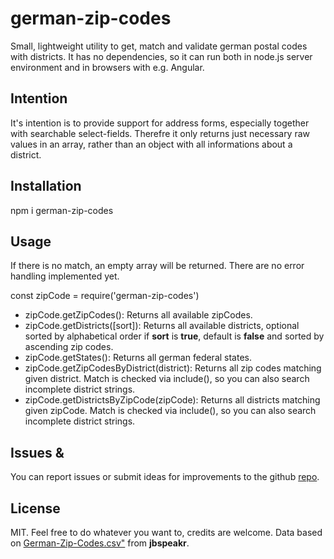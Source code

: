 # german-zip-codes
Small, lightweight utility to get, match and validate german postal codes with districts.
It has no dependencies, so it can run both in node.js server environment and in browsers with e.g. Angular.

## Intention
It's intention is to provide support for address forms, especially together with searchable select-fields. Therefre it only returns just necessary raw values in an array, rather than an object with all informations about a district.

## Installation
npm i german-zip-codes

## Usage
If there is no match, an empty array will be returned.
There are no error handling implemented yet.

const zipCode = require('german-zip-codes')

* zipCode.getZipCodes(): Returns all available zipCodes.
* zipCode.getDistricts([sort]): Returns all available districts, optional sorted by alphabetical order if **sort** is **true**, default is **false** and sorted by ascending zip codes.
* zipCode.getStates(): Returns all german federal states.
* zipCode.getZipCodesByDistrict(district): Returns all zip codes matching given district. Match is checked via include(), so you can also search incomplete district strings.
* zipCode.getDistrictsByZipCode(zipCode): Returns all districts matching given zipCode. Match is checked via include(), so you can also search incomplete district strings.

## Issues & 
You can report issues or submit ideas for improvements to the github [repo](https://github.com/stonymahony/german-zip-codes). 

## License
MIT. Feel free to do whatever you want to, credits are welcome.
Data based on [German-Zip-Codes.csv"](https://gist.github.com/jbspeakr/4565964) from **jbspeakr**.
